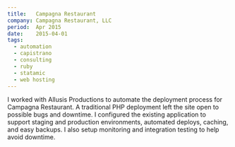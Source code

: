 ```yaml
---
title:   Campagna Restaurant
company: Campagna Restaurant, LLC
period:  Apr 2015
date:    2015-04-01
tags:
  - automation
  - capistrano
  - consulting
  - ruby
  - statamic
  - web hosting
---
```


I worked with Allusis Productions to automate the deployment process for
Campagna Restaurant. A traditional PHP deployment left the site open to
possible bugs and downtime. I configured the existing application to support
staging and production environments, automated deploys, caching, and easy
backups. I also setup monitoring and integration testing to help avoid
downtime.

<!--
**Biggest Challenge:** 

**Biggest Triumph:**
-->
